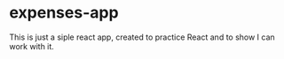 # expenses-app

This is just a siple react app, created to practice React and to show I can work with it.
